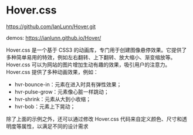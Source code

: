 # Hover.css

https://github.com/IanLunn/Hover.git

demos: https://ianlunn.github.io/Hover/

Hover.css 是一个基于 CSS3 的动画库，专门用于创建图像悬停效果。它提供了多种简单易用的特效，例如左右翻转、上下翻转、放大缩小、渐变缩放等。Hover.css 可以为网站的图片增加生动有趣的效果，吸引用户的注意力。
Hover.css 提供了多种动画效果，例如：

- hvr-bounce-in：元素在进入时具有弹性效果；
- hvr-pulse-grow：元素像心脏一样跳动；
- hvr-shrink：元素从大到小收缩；
- hvr-bob：元素上下晃动；

除了上面的示例之外，还可以通过修改 Hover.css 代码来自定义颜色、尺寸和透明度等属性，以满足不同的设计需求